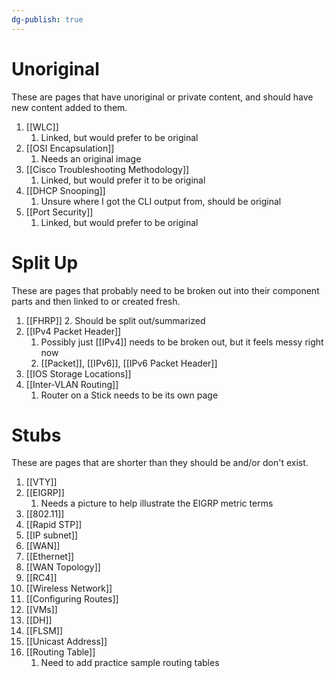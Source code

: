 ```yaml
---
dg-publish: true
---
```

# Unoriginal
These are pages that have unoriginal or private content, and should have new content added to them.
1. [[WLC]]
	1. Linked, but would prefer to be original
2. [[OSI Encapsulation]]
	1. Needs an original image
3. [[Cisco Troubleshooting Methodology]]
	1. Linked, but would prefer it to be original
4. [[DHCP Snooping]]
	1. Unsure where I got the CLI output from, should be original
5. [[Port Security]]
	1. Linked, but would prefer to be original


# Split Up
These are pages that probably need to be broken out into their component parts and then linked to or created fresh.
1. [[FHRP]]
	2. Should be split out/summarized
2. [[IPv4 Packet Header]]
	1. Possibly just [[IPv4]] needs to be broken out, but it feels messy right now
	2. [[Packet]], [[IPv6]], [[IPv6 Packet Header]]
3. [[IOS Storage Locations]]
4. [[Inter-VLAN Routing]]
	1. Router on a Stick needs to be its own page

# Stubs
These are pages that are shorter than they should be and/or don't exist. 
1. [[VTY]]
2. [[EIGRP]]
	1. Needs a picture to help illustrate the EIGRP metric terms
3. [[802.11]]
4. [[Rapid STP]]
5. [[IP subnet]]
6. [[WAN]]
7. [[Ethernet]]
8. [[WAN Topology]]
9. [[RC4]]
10. [[Wireless Network]]
11. [[Configuring Routes]]
12. [[VMs]]
13. [[DH]]
14. [[FLSM]]
15. [[Unicast Address]]
16. [[Routing Table]]
	1. Need to add practice sample routing tables